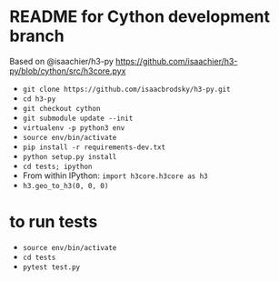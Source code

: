 # README for Cython development branch

Based on @isaachier/h3-py https://github.com/isaachier/h3-py/blob/cython/src/h3core.pyx

- `git clone https://github.com/isaacbrodsky/h3-py.git`
- `cd h3-py`
- `git checkout cython`
- `git submodule update --init`
- `virtualenv -p python3 env`
- `source env/bin/activate`
- `pip install -r requirements-dev.txt`
- `python setup.py install`
- `cd tests; ipython`
- From within IPython: `import h3core.h3core as h3`
- `h3.geo_to_h3(0, 0, 0)`

# to run tests
- `source env/bin/activate`
- `cd tests`
- `pytest test.py`
